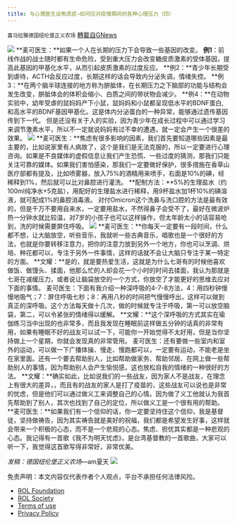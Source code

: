 ```yaml
---
title: 与心理医生谈焦虑症—如何应对疫情期间的各种心理压力（四）
---
```

`喜马拉雅德国纽伦堡正义农场` [轉載自GNews](https://gnews.org/zh-hans/1950715/)

![](https://assets.gnews.org/wp-content/uploads/2022/02/Screenshot-2022-02-02-at-17.17.57-4.png)
**麦可医生：**如果一个人在长期的压力下会导致一些基因的改变。
**例1**：前线作战的战士随时都有生命危险，受到重大压力会改变糖皮质激素的受体基因，提高此基因的甲基化水平，从而引起皮质激素的过度反应。
**例2：**青少年长期受到虐待，ACTH会反应过度，长期这样的话会导致内分泌失调，情绪失控。
**例3：**在两个脑半球连接的地方称为胼胝体，在长期压力之下脑部的功能与结构会发生改变，胼胝体会的体积会缩小、白质之间的带状物会减少。
**例4：**在动物实验中，幼年受虐的鼠妈妈产下小鼠，鼠妈妈和小鼠都呈现低水平的BDNF蛋白, 和高水平的BDNF基因甲基化。这是体内分泌蛋白的一种异常，能够通过遗传基因传到下一代。
但是还没有关于人的实验，因为青少年在成长过程中可以通过学习来调节激素水平，所以不一定就说妈妈有过不幸的遭遇，就一定会产生一个很差的效果。
![](https://assets.gnews.org/wp-content/uploads/2022/02/Screenshot-2022-02-03-at-12.12.08.png)
**麦可医生：**焦虑有很多影响的因素，我们首先要知道哪些因素是最主要的，比如说家里有人病故了，这个是我们是无法克服的，所以一定要进行心理咨询。如果是不良媒体的虚假信息让我们产生恐慌、一些过度的猜测，那我们只能关注可靠的媒体。如果我们害怕感染，那我们一定要做好保护，很多措施在香草山医疗部都有提及，比如喷雾器，放入75%的酒精用来喷手，右面是10%的碘，经稀释到1%，然后就可以比对鼻腔进行灌洗。
**配制方法：**5%的生理盐水（约100ml纯净水+5克盐），用配好的生理盐水进行稀释，用9杯盐水加1杯10%的碘溶液，就可配成1%的鼻腔消毒液。
对付Omicron这个洗鼻与洗口腔的方法是最有效的，但是千万不要用自来水，一定要用盐水，不然得鼻子会受不了，最好在微波炉热一分钟水就比较温，对7岁的小孩子也可以这样操作，但太年龄太小的话容易呛到，洗的时候需要屏住呼吸。
![](https://assets.gnews.org/wp-content/uploads/2022/02/Screenshot-2022-02-03-at-12.16.44.png)
**麦可医生：**你每天一定要有一段时间，什么都不想，让大脑放空，听些音乐，我就听一些古典音乐，唱歌也是一个很好的方法，也就是你要转移注意力，把你的注意力放到另外一个地方，你也可以烹调、烘培、种花都可以，专注于另外一件事情，这样的话就不会让大脑只专注于某一特定的方面。
**文耀：**是的，就是要热爱生活，这就是为什么七哥有的时候他喜欢做饭、做馒头、揉面，他那么忙的人却会花一个小时的时间去揉面，我认为那就是七哥在减缓压力，或者说让脑袋放空的一个方式，你放空了才能更好的思维去应对下面的事情。
麦可医生：下面有我介绍一种深呼吸的4-7-8方法，4：用四秒钟慢慢地吸气；7：屏住呼吸七秒；8：再用八秒的时间把气慢慢呼出，这样可以做到真正的深呼吸。这个方法每天做十几次，做的时候就专注于呼吸，第一可以放空脑袋，第二，可以令紧张的情绪得以缓解。
**文耀：**这个深呼吸的方式其实在瑜伽练习当中出现的也非常多，而且我发现在睡眠前这样做五分钟的话真的非常有用，如果有睡眠不好的战友可以试一下，可能你一开始觉得不太好用，但是当你坚持做上一个星期，你就会发现真的非常管用。
麦可医生：还有要做一些室内和室外的运动，可以做一下广播体操、慢走、慢跑都可以，一定要有运动，不能老是坐在家里面。还有一个要去帮助别人，比如帮助做家务、帮助邻居、在网上做一些帮助别人的事情，因为帮助别人会产生愉悦感，这也放松自我的情绪的一种很好的方法。
**文耀：**确实如此，比如说我们的一些战友，因为家人不是战友，在理念上有很大的差异，，而且有的战友的家人是打了疫苗的，这些战友可以说也是非常的忧虑，但是他们可以通过做义工来调整自己的心情。因为做了义工他就认为我首先帮助到了别人，其次也找到了自己的定位，所以做义工是一个很有用的帮助。
**麦可医生：**如果我们有一个信仰的话，你一定要坚持住这个信仰，我是基督徒，坚持做祷告，因为其实祷告就是美好的祝福，我们都是希望发生好事，这样就会带来一个积极的心态，而不是一个悲观的心态。焦虑、担忧其实都是一种悲观的心态。我记得有一首歌《我不为明天忧虑》，是台湾基督教的一首歌曲，大家可以听一下，我觉得这首歌写得非常好，非常优美。

*发稿：德国纽伦堡正义农场*—am夏天
![](https://assets.gnews.org/wp-content/uploads/2022/02/德农二维码-5.png)
 

免责声明：本文内容仅代表作者个人观点，平台不承担任何法律风险。

- [ROL Foundation](https://rolfoundation.org/)
- [ROL Society](https://rolsociety.org/)
- [Terms of use](https://gnews.org/terms-of-use-3/)
- [Privacy Policy](https://gnews.org/privacy-policy/)
